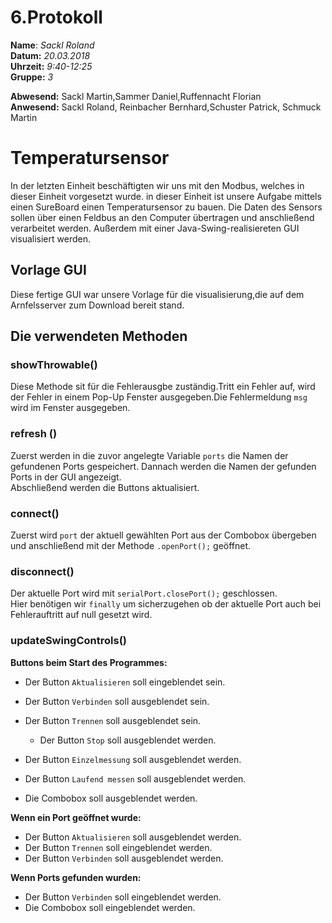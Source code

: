 # 6.Protokoll  
  
  **Name**:  *Sackl Roland*  
  **Datum:** *20.03.2018*  
  **Uhrzeit:** *9:40-12:25*  
  **Gruppe:** *3*  
  
  **Abwesend:**  Sackl Martin,Sammer Daniel,Ruffennacht Florian  
  **Anwesend:**  Sackl Roland, Reinbacher Bernhard,Schuster Patrick, Schmuck Martin   


 # Temperatursensor

In der letzten Einheit beschäftigten wir uns mit den Modbus, welches in dieser Einheit vorgesetzt wurde. in dieser Einheit ist unsere Aufgabe mittels einen SureBoard einen Temperatursensor zu bauen. Die Daten des Sensors sollen über einen Feldbus an den Computer übertragen und anschließend verarbeitet werden. Außerdem mit einer Java-Swing-realisiereten GUI visualisiert werden.  

 ## Vorlage GUI     

Diese fertige GUI war unsere Vorlage für die visualisierung,die auf dem Arnfelsserver zum Download bereit stand.  

  ## Die verwendeten Methoden     


  ### showThrowable()        
Diese Methode sit für die Fehlerausgbe zuständig.Tritt ein Fehler auf, wird der Fehler in einem Pop-Up Fenster ausgegeben.Die Fehlermeldung `msg` wird im Fenster ausgegeben.



### refresh ()   
Zuerst werden in die zuvor angelegte Variable `ports` die Namen der gefundenen Ports gespeichert. Dannach werden die Namen der gefunden Ports in der GUI angezeigt.  
Abschließend werden die Buttons aktualisiert.    


### connect()  
Zuerst wird `port` der aktuell gewählten Port aus der Combobox übergeben und anschließend mit der Methode  `.openPort();` geöffnet.   

### disconnect()    
Der aktuelle Port wird mit `serialPort.closePort();` geschlossen.   
Hier benötigen wir `finally` um sicherzugehen ob der aktuelle Port auch bei Fehlerauftritt auf null gesetzt wird.  


### updateSwingControls()  

 **Buttons beim Start des Programmes:**
  * Der Button `Aktualisieren` soll eingeblendet sein.
  * Der Button `Verbinden` soll ausgeblendet sein.
  * Der Button `Trennen` soll ausgeblendet sein.  
    * Der Button `Stop` soll ausgeblendet werden.  
  * Der Button `Einzelmessung` soll ausgeblendet werden.
  * Der Button `Laufend messen` soll ausgeblendet werden.

  * Die Combobox soll ausgeblendet werden.

  **Wenn ein Port geöffnet wurde:**  
  * Der Button `Aktualisieren` soll ausgeblendet werden.
  * Der Button `Trennen` soll eingeblendet werden.
  * Der Button `Verbinden` soll ausgeblendet werden.

  **Wenn Ports gefunden wurden:**

  * Der Button `Verbinden` soll eingeblendet werden.  
  * Die Combobox soll eingeblendet werden.  





